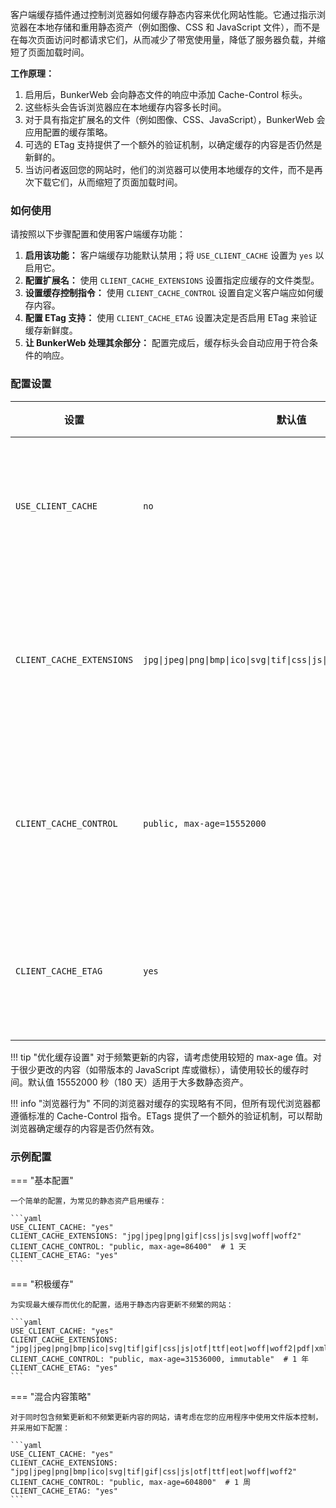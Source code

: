 客户端缓存插件通过控制浏览器如何缓存静态内容来优化网站性能。它通过指示浏览器在本地存储和重用静态资产（例如图像、CSS 和 JavaScript 文件），而不是在每次页面访问时都请求它们，从而减少了带宽使用量，降低了服务器负载，并缩短了页面加载时间。

**工作原理：**

1.  启用后，BunkerWeb 会向静态文件的响应中添加 Cache-Control 标头。
2.  这些标头会告诉浏览器应在本地缓存内容多长时间。
3.  对于具有指定扩展名的文件（例如图像、CSS、JavaScript），BunkerWeb 会应用配置的缓存策略。
4.  可选的 ETag 支持提供了一个额外的验证机制，以确定缓存的内容是否仍然是新鲜的。
5.  当访问者返回您的网站时，他们的浏览器可以使用本地缓存的文件，而不是再次下载它们，从而缩短了页面加载时间。

### 如何使用

请按照以下步骤配置和使用客户端缓存功能：

1.  **启用该功能：** 客户端缓存功能默认禁用；将 `USE_CLIENT_CACHE` 设置为 `yes` 以启用它。
2.  **配置扩展名：** 使用 `CLIENT_CACHE_EXTENSIONS` 设置指定应缓存的文件类型。
3.  **设置缓存控制指令：** 使用 `CLIENT_CACHE_CONTROL` 设置自定义客户端应如何缓存内容。
4.  **配置 ETag 支持：** 使用 `CLIENT_CACHE_ETAG` 设置决定是否启用 ETag 来验证缓存新鲜度。
5.  **让 BunkerWeb 处理其余部分：** 配置完成后，缓存标头会自动应用于符合条件的响应。

### 配置设置

| 设置                      | 默认值                                                                    | 上下文    | 多个 | 描述                                                                      |
| ------------------------- | ------------------------------------------------------------------------- | --------- | ---- | ------------------------------------------------------------------------- |
| `USE_CLIENT_CACHE`        | `no`                                                                      | multisite | 否   | **启用客户端缓存：** 设置为 `yes` 以启用静态文件的客户端缓存。            |
| `CLIENT_CACHE_EXTENSIONS` | `jpg\|jpeg\|png\|bmp\|ico\|svg\|tif\|css\|js\|otf\|ttf\|eot\|woff\|woff2` | 全局      | 否   | **可缓存的扩展名：** 应由客户端缓存的文件扩展名列表（以管道符分隔）。     |
| `CLIENT_CACHE_CONTROL`    | `public, max-age=15552000`                                                | multisite | 否   | **Cache-Control 标头：** 用于控制缓存行为的 Cache-Control HTTP 标头的值。 |
| `CLIENT_CACHE_ETAG`       | `yes`                                                                     | multisite | 否   | **启用 ETags：** 设置为 `yes` 以发送静态资源的 HTTP ETag 标头。           |

!!! tip "优化缓存设置"
对于频繁更新的内容，请考虑使用较短的 max-age 值。对于很少更改的内容（如带版本的 JavaScript 库或徽标），请使用较长的缓存时间。默认值 15552000 秒（180 天）适用于大多数静态资产。

!!! info "浏览器行为"
不同的浏览器对缓存的实现略有不同，但所有现代浏览器都遵循标准的 Cache-Control 指令。ETags 提供了一个额外的验证机制，可以帮助浏览器确定缓存的内容是否仍然有效。

### 示例配置

=== "基本配置"

    一个简单的配置，为常见的静态资产启用缓存：

    ```yaml
    USE_CLIENT_CACHE: "yes"
    CLIENT_CACHE_EXTENSIONS: "jpg|jpeg|png|gif|css|js|svg|woff|woff2"
    CLIENT_CACHE_CONTROL: "public, max-age=86400"  # 1 天
    CLIENT_CACHE_ETAG: "yes"
    ```

=== "积极缓存"

    为实现最大缓存而优化的配置，适用于静态内容更新不频繁的网站：

    ```yaml
    USE_CLIENT_CACHE: "yes"
    CLIENT_CACHE_EXTENSIONS: "jpg|jpeg|png|bmp|ico|svg|tif|gif|css|js|otf|ttf|eot|woff|woff2|pdf|xml|txt"
    CLIENT_CACHE_CONTROL: "public, max-age=31536000, immutable"  # 1 年
    CLIENT_CACHE_ETAG: "yes"
    ```

=== "混合内容策略"

    对于同时包含频繁更新和不频繁更新内容的网站，请考虑在您的应用程序中使用文件版本控制，并采用如下配置：

    ```yaml
    USE_CLIENT_CACHE: "yes"
    CLIENT_CACHE_EXTENSIONS: "jpg|jpeg|png|bmp|ico|svg|tif|gif|css|js|otf|ttf|eot|woff|woff2"
    CLIENT_CACHE_CONTROL: "public, max-age=604800"  # 1 周
    CLIENT_CACHE_ETAG: "yes"
    ```
